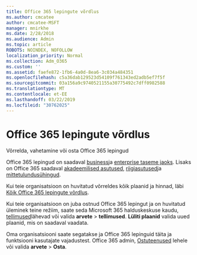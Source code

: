 ```yaml
---
title: Office 365 lepingute võrdlus
ms.author: cmcatee
author: cmcatee-MSFT
manager: mnirkhe
ms.date: 2/28/2018
ms.audience: Admin
ms.topic: article
ROBOTS: NOINDEX, NOFOLLOW
localization_priority: Normal
ms.collection: Adm_O365
ms.custom: ''
ms.assetid: faefe872-1fb6-4a0d-8ea6-3c034a484351
ms.openlocfilehash: c5a36dab129523d54109f761343ed2adb5ef7f5f
ms.sourcegitcommit: 03a156a9c9740521155a30775492c7dff0982588
ms.translationtype: MT
ms.contentlocale: et-EE
ms.lasthandoff: 03/22/2019
ms.locfileid: "30762025"
---
```

# <a name="compare-office-365-plans"></a>Office 365 lepingute võrdlus

Võrrelda, vahetamine või osta Office 365 lepingud
  
Office 365 lepingud on saadaval [business](https://products.office.com/compare-all-microsoft-office-products?tab=2)ja [enterprise taseme jaoks](https://products.office.com/business/compare-more-office-365-for-business-plans). Lisaks on Office 365 saadaval [akadeemilised asutused](https://products.office.com/academic/compare-office-365-education-plans), [riigiasutused](https://products.office.com/government/compare-office-365-government-plans)ja [mittetulundusühingud](https://products.office.com/nonprofit/office-365-nonprofit-plans-and-pricing?tab=1).
  
Kui teie organisatsioon on huvitatud võrreldes kõik plaanid ja hinnad, läbi [Kõik Office 365 lepingute võrdlus](https://products.office.com/business/compare-more-office-365-for-business-plans).
  
Kui teie organisatsioon on juba ostnud Office 365 lepingut ja on huvitatud üleminek teine režiim, saate seda Microsoft 365 halduskeskuse kaudu, [tellimused](https://go.microsoft.com/fwlink/p/?linkid=842054)lähevad või valida **arvete** \> **tellimused**. **Lüliti plaanid** valida uued plaanid, mis on saadaval vaadata. 
  
Oma organisatsiooni saate segatakse ja Office 365 lepinguid täita ja funktsiooni kasutajate vajadustest. Office 365 admin, [Ostuteenused](https://go.microsoft.com/fwlink/p/?linkid=868433) lehele või valida **arvete** \> **Osta**.
  

